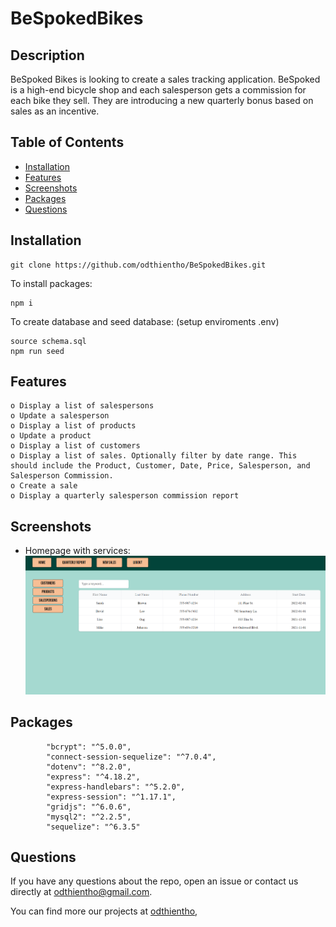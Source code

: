 # BeSpokedBikes
## Description 
BeSpoked Bikes is looking to create a sales tracking application. BeSpoked is a high-end bicycle shop and each salesperson gets a commission for each bike they sell. They are introducing a new quarterly bonus based on sales as an incentive.

  ## Table of Contents
  - [Installation](#installation)
  - [Features](#features)
  - [Screenshots](#screenshots)
  - [Packages](#Packages)
  - [Questions](#questions)

## Installation
  ```
  git clone https://github.com/odthientho/BeSpokedBikes.git
  ```
  To install packages:
  ```
  npm i
  ```
  To create database and seed database: (setup enviroments .env)
  ```
  source schema.sql
  npm run seed
  ```
  
## Features 
```
o Display a list of salespersons
o Update a salesperson
o Display a list of products
o Update a product
o Display a list of customers
o Display a list of sales. Optionally filter by date range. This should include the Product, Customer, Date, Price, Salesperson, and Salesperson Commission.
o Create a sale
o Display a quarterly salesperson commission report
```
  
## Screenshots 
* Homepage with services:
![Homepage](./images/home-page.png)

## Packages
``` 
        "bcrypt": "^5.0.0",
        "connect-session-sequelize": "^7.0.4",
        "dotenv": "^8.2.0",
        "express": "^4.18.2",
        "express-handlebars": "^5.2.0",
        "express-session": "^1.17.1",
        "gridjs": "^6.0.6",
        "mysql2": "^2.2.5",
        "sequelize": "^6.3.5"
```

## Questions
If you have any questions about the repo, open an issue or contact us directly at odthientho@gmail.com. 

You can find more our projects at [odthientho](https://github.com/odthientho/), 